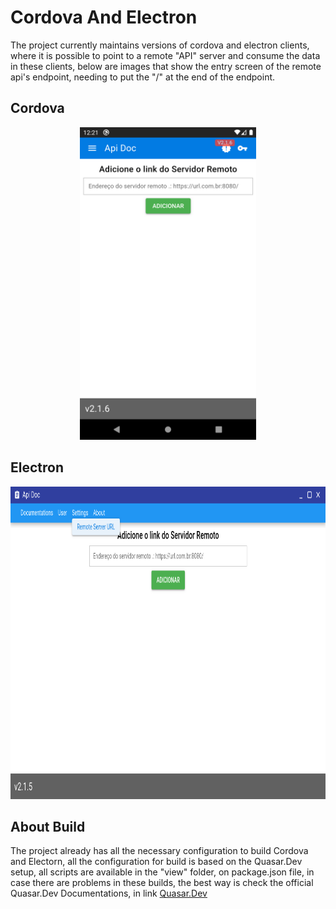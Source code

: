 # Cordova And Electron

The project currently maintains versions of cordova and electron clients, where it is possible to point to a remote "API" server and consume the data in these clients, below are images that show the entry screen of the remote api's endpoint, needing to put the "/" at the end of the endpoint.


## Cordova
<p align="center">
  <img src="../image/cordovaSettings.png" height="500"/>
</p>


## Electron
<p align="center">
  <img src="../image/electronSettings.png" height="500"/>
</p>

## About Build
The project already has all the necessary configuration to build Cordova and Electorn, all the configuration for build is based on the Quasar.Dev setup, all scripts are available in the "view" folder, on package.json file, in case there are problems in these builds, the best way is check the official Quasar.Dev Documentations, in link [Quasar.Dev](https://quasar.dev/)